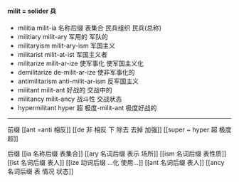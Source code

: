 #### milit = solider 兵

- militia milit-ia 名称后缀 表集合 民兵组织 民兵(总称)  
- militiary milit-ary 军用的 军队的
- militaryism milit-ary-ism 军国主义
- militarist milit-at-ist 军国主义者
- militarize milit-ar-ize 使军事化  使军国主义化
- demilitarize de-milit-ar-ize 使非军事化的
- antimilitarism anti-milit-ar-ism 反军国主义
- militant milit-ant 好战的 交战中的
- militancy milit-ancy 战斗性 交战状态
- hypermilitant hyper 超 极度-milit-ant 极度好战的

---
前缀
[[ant =anti 相反]]
[[de   非 相反 下 除去 去掉 加强]]
[[super  ~ hyper 超 极度超]]

后缀
[[ia 名称后缀 表集合]]
[[ary 名词后缀 表示 场所]]
[[ism 名词后缀 表性质]]
[[ist  名词后缀 表人]]
[[ize 动词后缀 ...化 使用...]]
[[ant 名词后缀 表人]]
[[ancy 名词后缀 表 情况 状态]]
